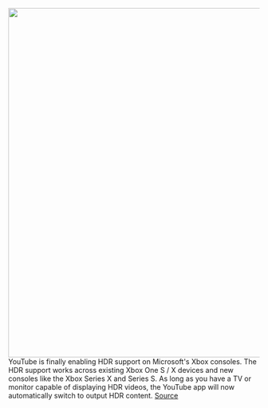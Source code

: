 <img src='https://cdn.vox-cdn.com/thumbor/vEa25NMT9DW0RZSOyr_wqlK_90U=/0x0:2040x1360/1200x800/filters:focal(857x517:1183x843)/cdn.vox-cdn.com/uploads/chorus_image/image/68704513/vpavic_4275_20201030_0028.0.jpg' width='700px' /><br/>
YouTube is finally enabling HDR support on Microsoft's Xbox consoles. The HDR support works across existing Xbox One S / X devices and new consoles like the Xbox Series X and Series S. As long as you have a TV or monitor capable of displaying HDR videos, the YouTube app will now automatically switch to output HDR content.
<a href='https://www.theverge.com/2021/1/22/22244039/youtube-xbox-hdr-support-enabled-xbox-one-xbox-series-x-app'> Source <a/>